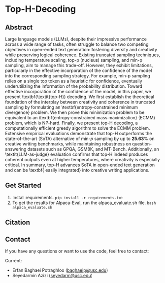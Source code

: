 # Top-H-Decoding
## Abstract
Large language models (LLMs), despite their impressive performance across a wide range of tasks, often struggle to balance two competing objectives in open-ended text generation: fostering diversity and creativity while preserving logical coherence. Existing truncated sampling techniques, including temperature scaling, top-p (nucleus) sampling, and min-p sampling, aim to manage this trade-off. However, they exhibit limitations, particularly in the effective incorporation of the confidence of the model into the corresponding sampling strategy. For example, min-p sampling relies on a single top token as a heuristic for confidence, eventually underutilizing the information of the probability distribution. Toward effective incorporation of the confidence of the model, in this paper, we present \textbf{\textit{top-H}} decoding. We first establish the theoretical foundation of the interplay between creativity and coherence in truncated sampling by formulating an \textbf{entropy-constrained minimum divergence} problem. We then prove this minimization problem to be equivalent to an \textbf{entropy-constrained mass maximization} (ECMM) problem, which is NP-hard. Finally, we present top-H decoding, a computationally efficient greedy algorithm to solve the ECMM problem. Extensive empirical evaluations demonstrate that top-H outperforms the state-of-the-art (SoTA) alternative of min-$p$ sampling by up to $\mathbf{25.63}\%$ on creative writing benchmarks, while maintaining robustness on question-answering datasets such as GPQA, GSM8K, and MT-Bench. Additionally, an \textit{LLM-as-judge} evaluation confirms that top-H indeed produces coherent outputs even at higher temperatures, where creativity is especially critical. In summary, top-H advances SoTA in open-ended text generation and can be \textbf{ easily integrated} into creative writing applications.
## Get Started
1. Install requirements.
   ```pip install -r requirements.txt```
2. To get the results for Alpaca-Eval, run the alpaca_evaluate.sh file. ```bash alpaca_evaluate.sh```


## Citation
## Contact

If you have any questions or want to use the code, feel free to contact:

Current:
* Erfan Baghaei Potraghloo (baghaeip@usc.edu)
* Seyedarmin Azizi (seyedarm@usc.edu)
   

